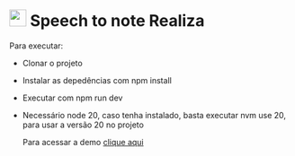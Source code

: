 # <img src="https://github.com/emilyjuly/speech-to-text-notes/assets/87674883/67ac9ac5-7d50-439c-a9d5-b4f1f818e1eb" width="30px"/> Speech to note Realiza

Para executar:
- Clonar o projeto
- Instalar as depedências com npm install
- Executar com npm run dev
- Necessário node 20, caso tenha instalado, basta executar nvm use 20, para usar a versão 20 no projeto

  Para acessar a demo <a href="https://speech-to-note-realiza.netlify.app/" target="_blank">clique aqui</a>



